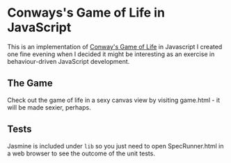 Conways's Game of Life in JavaScript
===

This is an implementation of [Conway's Game of Life](http://en.wikipedia.org/wiki/Conway's_Game_of_Life) in Javascript I created one fine evening when I decided it might be interesting as an exercise in behaviour-driven JavaScript development.

The Game
---

Check out the game of life in a sexy canvas view by visiting game.html - it will be made sexier, perhaps.

Tests
---

Jasmine is included under `lib` so you just need to open SpecRunner.html in a web browser to see the outcome of the unit tests.
